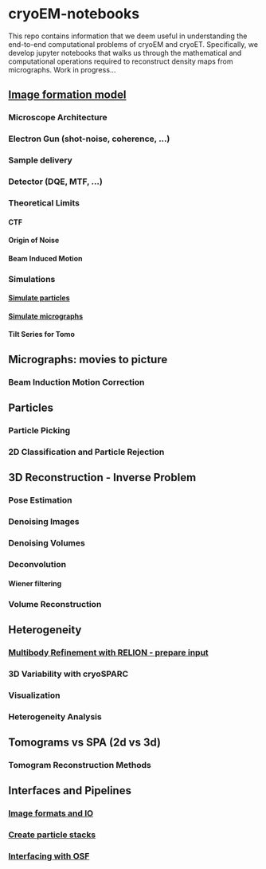 # cryoEM-notebooks

This repo contains information that we deem useful in understanding the end-to-end computational problems of cryoEM and cryoET. Specifically, we develop jupyter notebooks that walks us through the mathematical and computational operations required to reconstruct density maps from micrographs. Work in progress...

## [Image formation model](notebooks/ImageFormationModel/Image%20Formation%20Model.ipynb)
### Microscope Architecture
### Electron Gun (shot-noise, coherence, ...)
### Sample delivery
### Detector (DQE, MTF, ...)
### Theoretical Limits
#### CTF
#### Origin of Noise
#### Beam Induced Motion
### Simulations
#### [Simulate particles](notebooks/ImageFormationModel/Projection.ipynb)
#### [Simulate micrographs](notebooks/Simulating%20data.ipynb)
#### Tilt Series for Tomo

## Micrographs: movies to picture
### Beam Induction Motion Correction

## Particles
### Particle Picking
### 2D Classification and Particle Rejection

## 3D Reconstruction - Inverse Problem
### Pose Estimation
### Denoising Images
### Denoising Volumes
### Deconvolution
#### Wiener filtering
### Volume Reconstruction

## Heterogeneity
### [Multibody Refinement with RELION - prepare input](notebooks/VolumeHeterogeneity/Automated%20Body%20Definition.ipynb)
### 3D Variability with cryoSPARC
### Visualization
### Heterogeneity Analysis

## Tomograms vs SPA (2d vs 3d)
### Tomogram Reconstruction Methods

## Interfaces and Pipelines
### [Image formats and IO](notebooks/Interfaces/Simple%20IO%20and%20Visualisation.ipynb)
### [Create particle stacks](notebooks/Interfaces/Create%20Particle%20Stacks.ipynb)
### [Interfacing with OSF](notebooks/Interfaces/Using%20OSF%20to%20retrieve%20and%20store%20datasets.ipynb)

